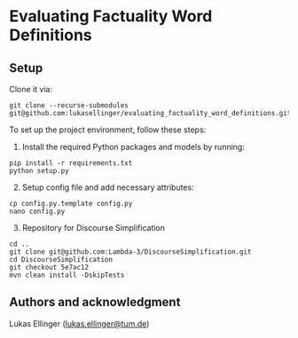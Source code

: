 # Evaluating Factuality Word Definitions

## Setup

Clone it via:
```
git clone --recurse-submodules git@github.com:lukasellinger/evaluating_factuality_word_definitions.git
```
To set up the project environment, follow these steps:

1. Install the required Python packages and models by running:
```
pip install -r requirements.txt
python setup.py
```
2. Setup config file and add necessary attributes:
```
cp config.py.template config.py
nano config.py
```

3. Repository for Discourse Simplification
```
cd ..
git clone git@github.com:Lambda-3/DiscourseSimplification.git
cd DiscourseSimplification
git checkout 5e7ac12
mvn clean install -DskipTests
```

## Authors and acknowledgment
Lukas Ellinger (lukas.ellinger@tum.de)